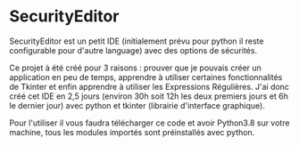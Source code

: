 # SecurityEditor
SecurityEditor est un petit IDE (initialement prévu pour python il reste configurable pour d'autre language) avec des options de sécurités.

Ce projet à été créé pour 3 raisons : prouver que je pouvais créer un application en peu de temps, apprendre à utiliser certaines fonctionnalités de Tkinter et enfin apprendre à utiliser les Expressions Régulières. J'ai donc créé cet IDE en 2,5 jours (environ 30h soit 12h les deux premiers jours et 6h le dernier jour) avec python et tkinter (librairie d'interface graphique).

Pour l'utiliser il vous faudra télécharger ce code et avoir Python3.8 sur votre machine, tous les modules importés sont préinstallés avec python.
